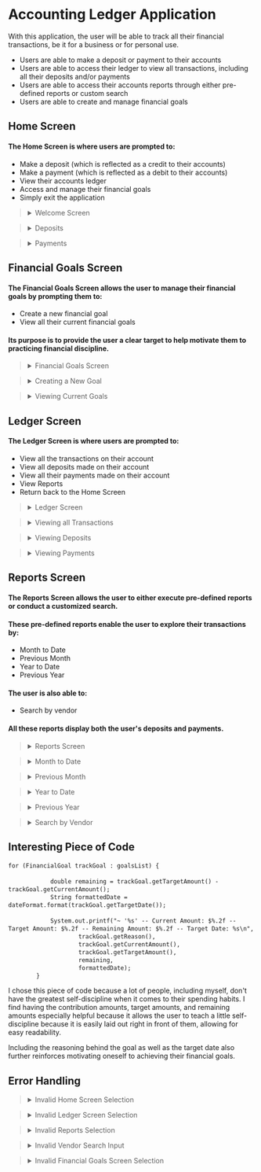 ﻿# Accounting Ledger Application
With this application, the user will be able to track all their financial transactions, be it for a business or for personal use.

- Users are able to make a deposit or payment to their accounts
- Users are able to access their ledger to view all transactions, including all their deposits and/or payments
- Users are able to access their accounts reports through either pre-defined reports or custom search
- Users are able to create and manage financial goals 

## Home Screen

#### The Home Screen is where users are prompted to:
- Make a deposit (which is reflected as a credit to their accounts)
- Make a payment (which is reflected as a debit to their accounts)
- View their accounts ledger
- Access and manage their financial goals
- Simply exit the application

><details>
><summary> Welcome Screen </summary>
>
>[![HomeScreen.PNG](https://github.com/alyu15/CapstoneOne_AccountingLedger/blob/94da9a35d5de2b616e6a761fc5b36a909233e2cd/images/HomeScreen.PNG)
></details>

><details>
><summary> Deposits </summary>
>
>#### If the user chooses 'Make a Deposit', they are then prompted to:
>- Enter in the reason/description as to why they are making this deposit
>- Enter in the name of the vendor making the deposit
>- Enter in the amount they would like to deposit
>
>#### Afterwards, the user is given a confirmation message ensuring that their deposit has been properly recorded without any issues.
>
>><details>
>><summary> Making a Deposit </summary>
>>
>>[![Deposits.PNG](https://github.com/alyu15/CapstoneOne_AccountingLedger/blob/94da9a35d5de2b616e6a761fc5b36a909233e2cd/images/Deposits.PNG)
>></details>
></details>

><details>
><summary> Payments </summary>
>
>#### If the user chooses 'Make a Payment', they are then prompted to:
>- Enter in the reason/description as to why they are making this payment
>- Enter in the name of the vendor making the payment
>- Enter in the amount they would like to pay
>
>#### Afterwards, the user is given a confirmation message ensuring that their payment has been properly recorded without any issues.
>
>><details>
>><summary> Making a Payment </summary>
>>
>>[![Payments.PNG](https://github.com/alyu15/CapstoneOne_AccountingLedger/blob/94da9a35d5de2b616e6a761fc5b36a909233e2cd/images/Payments.PNG)
>></details>
></details>

## Financial Goals Screen
#### The Financial Goals Screen allows the user to manage their financial goals by prompting them to:
- Create a new financial goal
- View all their current financial goals
#### Its purpose is to provide the user a clear target to help motivate them to practicing financial discipline.
><details>
><summary> Financial Goals Screen </summary>
>
>[![FinancialGoalsScreen.PNG](https://github.com/alyu15/CapstoneOne_AccountingLedger/blob/94da9a35d5de2b616e6a761fc5b36a909233e2cd/images/FinancialGoalsScreen.PNG)
></details>

><details>
><summary> Creating a New Goal </summary>
>
>#### If the user chooses 'Create a New Goal', they are prompted to:
> - Enter in the reason behind their financial goal
> - Enter in the current amount they would like to contribute towards their goal
> - Enter in the target amount that they would like to save up
> - Enter in the date they want to achieve their financial goal by
> 
> Afterwards, the user is given a confirmation message ensuring that their financial goal was successfully created.
>><details>
>><summary> Create a New Goal </summary>
>>
>>[![CreatingGoal.PNG](https://github.com/alyu15/CapstoneOne_AccountingLedger/blob/94da9a35d5de2b616e6a761fc5b36a909233e2cd/images/CreatingGoal.PNG)
>></details>
>
></details>

><details>
><summary> Viewing Current Goals </summary>
>
>#### If the user chooses 'View Current Goals', shown a list of all their current financial goals.
> In addition, the user is shown the remaining amount that they need to contribute in order to successfully meet their goal. 
>><details>
>><summary> Viewing Current Goals</summary>
>>
>>[![ViewGoals.PNG](https://github.com/alyu15/CapstoneOne_AccountingLedger/blob/f65073faaed1cefa29f885509ebb7f6c81638179/images/ViewGoals.PNG)
>></details>
></details>

## Ledger Screen
#### The Ledger Screen is where users are prompted to:
- View all the transactions on their account
- View all deposits made on their account
- View all their payments made on their account
- View Reports 
- Return back to the Home Screen

><details>
><summary> Ledger Screen </summary>
>
>[![LedgerScreen.PNG](https://github.com/alyu15/CapstoneOne_AccountingLedger/blob/94da9a35d5de2b616e6a761fc5b36a909233e2cd/images/LedgerScreen.PNG)
></details>

><details>
><summary>Viewing all Transactions</summary>
>
>#### If the user chooses 'View all Transactions', they are shown a list of all the transactions performed on their account.
>- This includes both deposits and payments.
>- Payments are signified by a "-" sign
>
>><details>
>><summary> All Transactions </summary>
>>
>>[![DisplayAll.PNG](https://github.com/alyu15/CapstoneOne_AccountingLedger/blob/94da9a35d5de2b616e6a761fc5b36a909233e2cd/images/DisplayAll.PNG)
>></details>
></details>

><details>
><summary> Viewing Deposits </summary>
>
>#### If the user chooses 'View Deposits', they are shown a list of all the deposits performed on their account.
>
>><details>
>><summary> All Deposits </summary>
>>
>>[![ViewDeposits.PNG](https://github.com/alyu15/CapstoneOne_AccountingLedger/blob/94da9a35d5de2b616e6a761fc5b36a909233e2cd/images/ViewDeposits.PNG)
>></details>
>></details>

><details>
><summary> Viewing Payments </summary>
>
>#### If the user chooses 'View Payments', they are shown a list of all the payments performed on their account.
>- The amounts are displayed with a "-" sign because payments are registered as credits to a user's account
>><details>
>><summary> All Payments </summary>
>>
>>[![ViewPayments.PNG](https://github.com/alyu15/CapstoneOne_AccountingLedger/blob/main/images/ViewPayments.PNG)
>></details>
></details>

## Reports Screen
#### The Reports Screen allows the user to either execute pre-defined reports or conduct a customized search.
#### These pre-defined reports enable the user to explore their transactions by:
- Month to Date
- Previous Month
- Year to Date
- Previous Year
#### The user is also able to:
- Search by vendor
#### All these reports display both the user's deposits and payments.
><details>
><summary> Reports Screen </summary>
>
>[![ReportsScreen.PNG](https://github.com/alyu15/CapstoneOne_AccountingLedger/blob/94da9a35d5de2b616e6a761fc5b36a909233e2cd/images/ReportsScreen.PNG)
></details>

><details> 
><summary> Month to Date </summary>
>
>#### If the user chooses 'Month to Date', the application will load and display all the user's transactions from the current month to the current date.
>><details>
>><summary> View Month to Date </summary>
>>
>>[![MTD.PNG](https://github.com/alyu15/CapstoneOne_AccountingLedger/blob/94da9a35d5de2b616e6a761fc5b36a909233e2cd/images/MTD.PNG)
>></details>
></details>

><details>
><summary> Previous Month </summary>
>
>#### If the user chooses 'Previous Month', the application will load and display all the user's transactions from the previous month.
>><details>
>><summary> View Previous Month </summary>
>>
>>[![PreviousMonth.PNG](https://github.com/alyu15/CapstoneOne_AccountingLedger/blob/94da9a35d5de2b616e6a761fc5b36a909233e2cd/images/PreviousMonth.PNG)
>></details>
></details>

><details>
><summary> Year to Date </summary>
>
>#### If the user chooses 'Year to Date', the application will load and display all the user's transactions from the current year to the current date.
>><details>
>><summary> View Year to Date </summary>
>>
>>[![YTD.PNG](https://github.com/alyu15/CapstoneOne_AccountingLedger/blob/94da9a35d5de2b616e6a761fc5b36a909233e2cd/images/YTD.PNG)
>></details>
></details>

><details>
><summary> Previous Year </summary>
>
>#### If the user chooses 'Previous Year', the application will load and display all the user's transactions from the previous year.
>><details>
>><summary> View Previous Year </summary>
>>
>>[![PreviousYear.PNG](https://github.com/alyu15/CapstoneOne_AccountingLedger/blob/94da9a35d5de2b616e6a761fc5b36a909233e2cd/images/PreviousYear.PNG)
>></details>
></details>

><details>
><summary> Search by Vendor </summary>
>
>#### If the user chooses 'Search by Vendor', the user will be prompted to enter the name of the vendor they want to look up in their transactions. 
> Afterwards, the application will display all the transactions involving that vendor.
>><details>
>><summary> Searching by Vendor </summary>
>>
>>[![VendorSearch.PNG](https://github.com/alyu15/CapstoneOne_AccountingLedger/blob/94da9a35d5de2b616e6a761fc5b36a909233e2cd/images/VendorSearch.PNG)
>></details>
></details>

## Interesting Piece of Code
```
for (FinancialGoal trackGoal : goalsList) {

            double remaining = trackGoal.getTargetAmount() - trackGoal.getCurrentAmount();
            String formattedDate = dateFormat.format(trackGoal.getTargetDate());

            System.out.printf("~ '%s' -- Current Amount: $%.2f -- Target Amount: $%.2f -- Remaining Amount: $%.2f -- Target Date: %s\n",
                    trackGoal.getReason(),
                    trackGoal.getCurrentAmount(),
                    trackGoal.getTargetAmount(),
                    remaining,
                    formattedDate);
        }
```
I chose this piece of code because a lot of people, including myself, don't have the greatest self-discipline 
when it comes to their spending habits. I find having the contribution amounts, target amounts, 
and remaining amounts especially helpful because it allows the user to teach  a little self-discipline 
because it is easily laid out right in front of them, allowing for easy readability. 

Including the reasoning behind the goal as well as the target date also further reinforces motivating 
oneself to achieving their financial goals.

## Error Handling

><details>
><summary> Invalid Home Screen Selection </summary>
>
>[![ErrorHandling1.PNG](https://github.com/alyu15/CapstoneOne_AccountingLedger/blob/94da9a35d5de2b616e6a761fc5b36a909233e2cd/images/ErrorHandling1.PNG)
></details>

><details>
><summary> Invalid Ledger Screen Selection </summary>
>
> [![ErrorHandling4.PNG](https://github.com/alyu15/CapstoneOne_AccountingLedger/blob/94da9a35d5de2b616e6a761fc5b36a909233e2cd/images/ErrorHandling4.PNG)
></details>

><details>
><summary> Invalid Reports Selection </summary>
>
>[![ErrorHandling3.PNG](https://github.com/alyu15/CapstoneOne_AccountingLedger/blob/94da9a35d5de2b616e6a761fc5b36a909233e2cd/images/ErrorHandling3.PNG)
></details>

><details>
><summary> Invalid Vendor Search Input </summary>
>
>[![ErrorHandling2.PNG](https://github.com/alyu15/CapstoneOne_AccountingLedger/blob/94da9a35d5de2b616e6a761fc5b36a909233e2cd/images/ErrorHandling2.PNG)
></details>

><details>
><summary> Invalid Financial Goals Screen Selection </summary>
>
>[![ErrorHandling5.PNG](https://github.com/alyu15/CapstoneOne_AccountingLedger/blob/94da9a35d5de2b616e6a761fc5b36a909233e2cd/images/ErrorHandling5.PNG)
></details>
